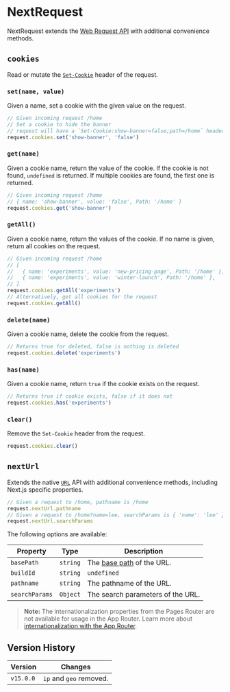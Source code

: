 # NextRequest

NextRequest extends the [Web Request API](https://developer.mozilla.org/docs/Web/API/Request) with additional convenience methods.

## `cookies`

Read or mutate the [`Set-Cookie`](https://developer.mozilla.org/docs/Web/HTTP/Headers/Set-Cookie) header of the request.

### `set(name, value)`

Given a name, set a cookie with the given value on the request.

```ts
// Given incoming request /home
// Set a cookie to hide the banner
// request will have a `Set-Cookie:show-banner=false;path=/home` header
request.cookies.set('show-banner', 'false')
```

### `get(name)`

Given a cookie name, return the value of the cookie. If the cookie is not found, `undefined` is returned. If multiple cookies are found, the first one is returned.

```ts
// Given incoming request /home
// { name: 'show-banner', value: 'false', Path: '/home' }
request.cookies.get('show-banner')
```

### `getAll()`

Given a cookie name, return the values of the cookie. If no name is given, return all cookies on the request.

```ts
// Given incoming request /home
// [
//   { name: 'experiments', value: 'new-pricing-page', Path: '/home' },
//   { name: 'experiments', value: 'winter-launch', Path: '/home' },
// ]
request.cookies.getAll('experiments')
// Alternatively, get all cookies for the request
request.cookies.getAll()
```

### `delete(name)`

Given a cookie name, delete the cookie from the request.

```ts
// Returns true for deleted, false is nothing is deleted
request.cookies.delete('experiments')
```

### `has(name)`

Given a cookie name, return `true` if the cookie exists on the request.

```ts
// Returns true if cookie exists, false if it does not
request.cookies.has('experiments')
```

### `clear()`

Remove the `Set-Cookie` header from the request.

```ts
request.cookies.clear()
```

## `nextUrl`

Extends the native [`URL`](https://developer.mozilla.org/docs/Web/API/URL) API with additional convenience methods, including Next.js specific properties.

```ts
// Given a request to /home, pathname is /home
request.nextUrl.pathname
// Given a request to /home?name=lee, searchParams is { 'name': 'lee' }
request.nextUrl.searchParams
```

The following options are available:

| Property       | Type     | Description                                                                            |
| -------------- | -------- | -------------------------------------------------------------------------------------- |
| `basePath`     | `string` | The [base path](/docs/app/api-reference/config/next-config-js/basePath.md) of the URL. |
| `buildId`      | `string` | `undefined`                                                                            | The build identifier of the Next.js application. Can be [customized](/docs/app/api-reference/config/next-config-js/generateBuildId.md). |
| `pathname`     | `string` | The pathname of the URL.                                                               |
| `searchParams` | `Object` | The search parameters of the URL.                                                      |

> **Note:** The internationalization properties from the Pages Router are not available for usage in the App Router. Learn more about [internationalization with the App Router](/docs/app/guides/internationalization.md).

## Version History

| Version   | Changes                 |
| --------- | ----------------------- |
| `v15.0.0` | `ip` and `geo` removed. |

<!-- markdownlint-configure-file
{
  "MD056": false
}
-->
